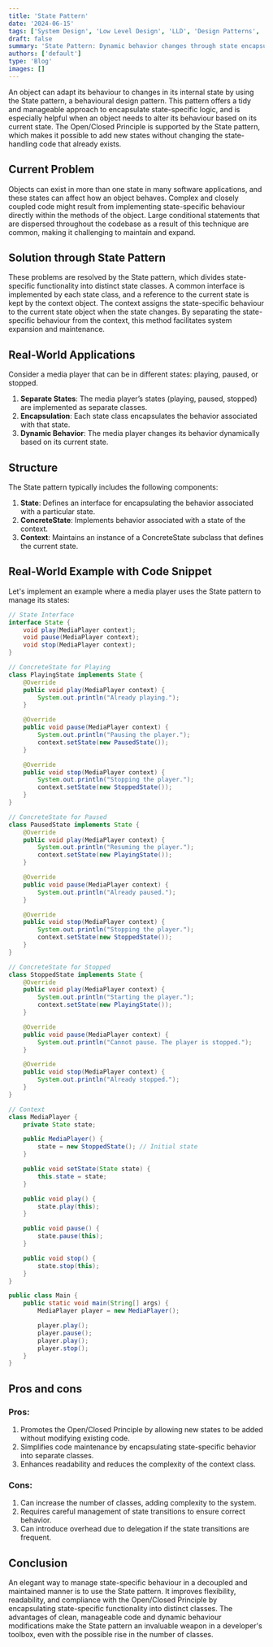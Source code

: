 ```yaml
---
title: 'State Pattern'
date: '2024-06-15'
tags: ['System Design', 'Low Level Design', 'LLD', 'Design Patterns', 'Behavioral Design Pattern']
draft: false
summary: 'State Pattern: Dynamic behavior changes through state encapsulation.'
authors: ['default']
type: 'Blog'
images: []
---
```


An object can adapt its behaviour to changes in its internal state by using the State pattern, a behavioural design pattern. This pattern offers a tidy and manageable approach to encapsulate state-specific logic, and is especially helpful when an object needs to alter its behaviour based on its current state. The Open/Closed Principle is supported by the State pattern, which makes it possible to add new states without changing the state-handling code that already exists.

## Current Problem

Objects can exist in more than one state in many software applications, and these states can affect how an object behaves. Complex and closely coupled code might result from implementing state-specific behaviour directly within the methods of the object. Large conditional statements that are dispersed throughout the codebase as a result of this technique are common, making it challenging to maintain and expand.

## Solution through State Pattern

These problems are resolved by the State pattern, which divides state-specific functionality into distinct state classes. A common interface is implemented by each state class, and a reference to the current state is kept by the context object. The context assigns the state-specific behaviour to the current state object when the state changes. By separating the state-specific behaviour from the context, this method facilitates system expansion and maintenance.

## Real-World Applications

Consider a media player that can be in different states: playing, paused, or stopped.

1. **Separate States**: The media player’s states (playing, paused, stopped) are implemented as separate classes.
2. **Encapsulation**: Each state class encapsulates the behavior associated with that state.
3. **Dynamic Behavior**: The media player changes its behavior dynamically based on its current state.

## Structure

The State pattern typically includes the following components:

1. **State**: Defines an interface for encapsulating the behavior associated with a particular state.
2. **ConcreteState**: Implements behavior associated with a state of the context.
3. **Context**: Maintains an instance of a ConcreteState subclass that defines the current state.

## Real-World Example with Code Snippet

Let's implement an example where a media player uses the State pattern to manage its states:


```Java
// State Interface
interface State {
    void play(MediaPlayer context);
    void pause(MediaPlayer context);
    void stop(MediaPlayer context);
}

// ConcreteState for Playing
class PlayingState implements State {
    @Override
    public void play(MediaPlayer context) {
        System.out.println("Already playing.");
    }

    @Override
    public void pause(MediaPlayer context) {
        System.out.println("Pausing the player.");
        context.setState(new PausedState());
    }

    @Override
    public void stop(MediaPlayer context) {
        System.out.println("Stopping the player.");
        context.setState(new StoppedState());
    }
}

// ConcreteState for Paused
class PausedState implements State {
    @Override
    public void play(MediaPlayer context) {
        System.out.println("Resuming the player.");
        context.setState(new PlayingState());
    }

    @Override
    public void pause(MediaPlayer context) {
        System.out.println("Already paused.");
    }

    @Override
    public void stop(MediaPlayer context) {
        System.out.println("Stopping the player.");
        context.setState(new StoppedState());
    }
}

// ConcreteState for Stopped
class StoppedState implements State {
    @Override
    public void play(MediaPlayer context) {
        System.out.println("Starting the player.");
        context.setState(new PlayingState());
    }

    @Override
    public void pause(MediaPlayer context) {
        System.out.println("Cannot pause. The player is stopped.");
    }

    @Override
    public void stop(MediaPlayer context) {
        System.out.println("Already stopped.");
    }
}

// Context
class MediaPlayer {
    private State state;

    public MediaPlayer() {
        state = new StoppedState(); // Initial state
    }

    public void setState(State state) {
        this.state = state;
    }

    public void play() {
        state.play(this);
    }

    public void pause() {
        state.pause(this);
    }

    public void stop() {
        state.stop(this);
    }
}
```

```Java
public class Main {
    public static void main(String[] args) {
        MediaPlayer player = new MediaPlayer();

        player.play();
        player.pause();
        player.play();
        player.stop();
    }
}
```

## Pros and cons

### Pros:

1. Promotes the Open/Closed Principle by allowing new states to be added without modifying existing code.
2. Simplifies code maintenance by encapsulating state-specific behavior into separate classes.
3. Enhances readability and reduces the complexity of the context class.

### Cons:

1. Can increase the number of classes, adding complexity to the system.
2. Requires careful management of state transitions to ensure correct behavior.
3. Can introduce overhead due to delegation if the state transitions are frequent.

## Conclusion

An elegant way to manage state-specific behaviour in a decoupled and maintained manner is to use the State pattern. It improves flexibility, readability, and compliance with the Open/Closed Principle by encapsulating state-specific functionality into distinct classes. The advantages of clean, manageable code and dynamic behaviour modifications make the State pattern an invaluable weapon in a developer's toolbox, even with the possible rise in the number of classes.